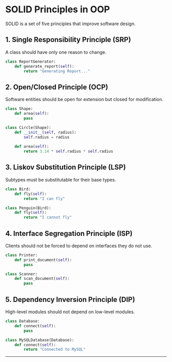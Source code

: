 # SOLID Principles in OOP

SOLID is a set of five principles that improve software design.

## 1. Single Responsibility Principle (SRP)
A class should have only one reason to change.

```python
class ReportGenerator:
    def generate_report(self):
        return "Generating Report..."
```

## 2. Open/Closed Principle (OCP)
Software entities should be open for extension but closed for modification.

```python
class Shape:
    def area(self):
        pass

class Circle(Shape):
    def __init__(self, radius):
        self.radius = radius
    
    def area(self):
        return 3.14 * self.radius * self.radius
```

## 3. Liskov Substitution Principle (LSP)
Subtypes must be substitutable for their base types.

```python
class Bird:
    def fly(self):
        return "I can fly"

class Penguin(Bird):
    def fly(self):
        return "I cannot fly"
```

## 4. Interface Segregation Principle (ISP)
Clients should not be forced to depend on interfaces they do not use.

```python
class Printer:
    def print_document(self):
        pass

class Scanner:
    def scan_document(self):
        pass
```

## 5. Dependency Inversion Principle (DIP)
High-level modules should not depend on low-level modules.

```python
class Database:
    def connect(self):
        pass

class MySQLDatabase(Database):
    def connect(self):
        return "Connected to MySQL"
```

---